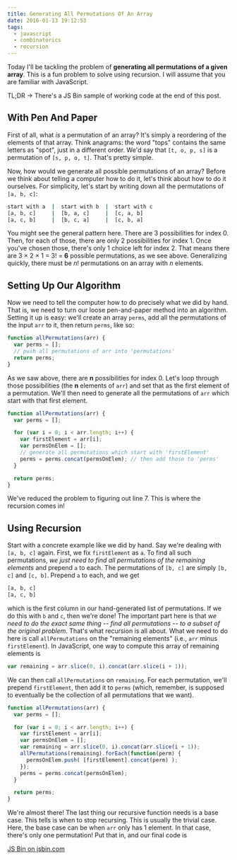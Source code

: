 ```yaml
---
title: Generating All Permutations Of An Array
date: 2016-01-13 19:12:53
tags:
  - javascript 
  - combinatorics
  - recursion
---
```


Today I'll be tackling the problem of **generating all permutations of a given array**. This is a fun problem to solve using recursion. I will assume that you are familiar with JavaScript.

TL;DR &rarr; There's a JS Bin sample of working code at the end of this post.

## With Pen And Paper

First of all, what _is_ a permutation of an array? It's simply a reordering of the elements of that array. Think anagrams: the word "tops" contains the same letters as "spot", just in a different order. We'd say that `[t, o, p, s]` is a permutation of `[s, p, o, t]`. That's pretty simple.

Now, how would we generate all possible permutations of an array? Before we think about telling a computer how to do it, let's think about how to do it ourselves. For simplicity, let's start by writing down all the permutations of `[a, b, c]`:

```bash
start with a  |  start with b  |  start with c
[a, b, c]     |  [b, a, c]     |  [c, a, b]
[a, c, b]     |  [b, c, a]     |  [c, b, a]
```

You might see the general pattern here. There are 3 possibilities for index 0. Then, for each of those, there are only 2 possibilities for index 1. Once you've chosen those, there's only 1 choice left for index 2. That means there are 3 &times; 2 &times; 1 = 3! = **6** possible permutations, as we see above. Generalizing quickly, there must be *n*! permutations on an array with *n* elements.

## Setting Up Our Algorithm

Now we need to tell the computer how to do precisely what we did by hand. That is, we need to turn our loose pen-and-paper method into an algorithm. Setting it up is easy: we'll create an array `perms`, add all the permutations of the input `arr` to it, then return `perms`, like so:

```javascript
function allPermutations(arr) {
  var perms = [];
  // push all permutations of arr into 'permutations'
  return perms;
}
```

As we saw above, there are **n** possibilities for index 0. Let's loop through those possibilities (the **n** elements of `arr`) and set that as the first element of a permutation. We'll then need to generate all the permutations of `arr` which start with that first element.

```javascript
function allPermutations(arr) {
  var perms = [];

  for (var i = 0; i < arr.length; i++) {
    var firstElement = arr[i];
    var permsOnElem = [];
    // generate all permutations which start with 'firstElement'
    perms = perms.concat(permsOnElem); // then add those to 'perms'
  }

  return perms;
}
```
We've reduced the problem to figuring out line 7. This is where the recursion comes in!

## Using Recursion

Start with a concrete example like we did by hand. Say we're dealing with `[a, b, c]` again. First, we fix `firstElement` as `a`. To find all such permutations, _we just need to find all permutations of the remaining elements_ and prepend `a` to each. The permutations of `[b, c]` are simply `[b, c]` and `[c, b]`. Prepend `a` to each, and we get

```bash
[a, b, c]
[a, c, b]
```

which is the first column in our hand-generated list of permutations. If we do this with `b` and `c`, then we're done! The important part here is that *we need to do the exact same thing -- find all permutations -- to a subset of the original problem*. That's what recursion is all about. What we need to do here is call `allPermutations` on the "remaining elements" (i.e., `arr` minus `firstElement`). In JavaScript, one way to compute this array of remaining elements is

```javascript
var remaining = arr.slice(0, i).concat(arr.slice(i + 1));
```

We can then call `allPermutations` on `remaining`. For each permutation, we'll prepend `firstElement`, then add it to `perms` (which, remember, is supposed to eventually be the collection of all permutations that we want).

```javascript
function allPermutations(arr) {
  var perms = [];

  for (var i = 0; i < arr.length; i++) {
    var firstElement = arr[i];
    var permsOnElem = [];
    var remaining = arr.slice(0, i).concat(arr.slice(i + 1));
    allPermutations(remaining).forEach(function(perm) {
      permsOnElem.push( [firstElement].concat(perm) );
    });
    perms = perms.concat(permsOnElem);
  }

  return perms;
}
```

We're almost there! The last thing our recursive function needs is a base case. This tells is when to stop recursing. This is usually the trivial case. Here, the base case can be when `arr` only has 1 element. In that case, there's only one permutation! Put that in, and our final code is

<a class="jsbin-embed" href="http://jsbin.com/sunuhi/embed?js">JS Bin on jsbin.com</a><script src="http://static.jsbin.com/js/embed.min.js?3.35.9"></script>
